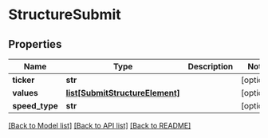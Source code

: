 # StructureSubmit

## Properties
Name | Type | Description | Notes
------------ | ------------- | ------------- | -------------
**ticker** | **str** |  | [optional] 
**values** | [**list[SubmitStructureElement]**](SubmitStructureElement.md) |  | [optional] 
**speed_type** | **str** |  | [optional] 

[[Back to Model list]](../README.md#documentation-for-models) [[Back to API list]](../README.md#documentation-for-api-endpoints) [[Back to README]](../README.md)

